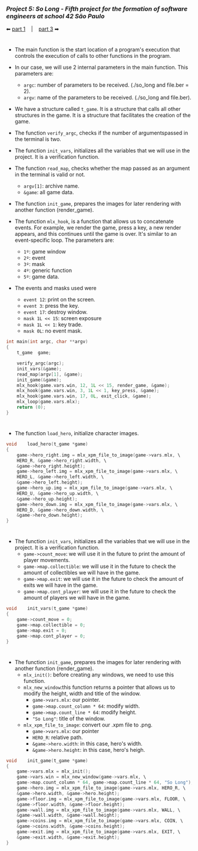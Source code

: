 ### _Project 5: So Long - Fifth project for the formation of software engineers at school 42 São Paulo_

 ⬅ [part 1](https://github.com/Vinicius-Santoro/42-formation-lvl1-5.so-long/blob/main/READMES/02.so_long.md) &nbsp;&nbsp;&nbsp;|&nbsp;&nbsp;&nbsp; [part 3](https://github.com/Vinicius-Santoro/42-formation-lvl1-5.so-long/blob/main/READMES/04.read_map.md) ➡
 
<h1></h1>

- The main function is the start location of a program's execution that controls the execution of calls to other functions in the program.
- In our case, we will use 2 internal parameters in the main function. This parameters are:
    - `argc`: number of parameters to be received. (./so_long and file.ber = 2).
    - `argv`: name of the parameters to be received. (./so_long and file.ber).
- We have a structure called `t_game`. It is a structure that calls all other structures in the game. It is a structure that facilitates the creation of the game.
- The function `verify_argc`, checks if the number of argumentspassed in the terminal is two.
- The function `init_vars`, initializes all the variables that we will use in the project. It is a verification function.
- The function `read_map`, checks whether the map passed as an argument in the terminal is valid or not.
    - `argv[1]`: archive name.
    - `&game`: all game data.
- The function `init_game`, prepares the images for later rendering with another function (render_game).
- The function `mlx_hook`, is a function that allows us to concatenate events. For example, we render the game, press a key, a new render appears, and this continues until the game is over. It's similar to an event-specific loop. 
The parameters are:
    - `1º`: game window
    - `2º`: event
    - `3º`: mask
    - `4º`: generic function
    - `5º`: game data.
    
- The events and masks used were
    - `event 12`: print on the screen.
    - `event 3`: press the key.
    - `event 17`: destroy window.
    - `mask 1L << 15`: screen exposure
    - `mask 1L << 1`: key trade.
    - `mask 0L`: no event mask.

```c
int	main(int argc, char **argv)
{
	t_game	game;

	verify_argc(argc);
	init_vars(&game);
	read_map(argv[1], &game);
	init_game(&game);
	mlx_hook(game.vars.win, 12, 1L << 15, render_game, &game);
	mlx_hook(game.vars.win, 3, 1L << 1, key_press, &game);
	mlx_hook(game.vars.win, 17, 0L, exit_click, &game);
	mlx_loop(game.vars.mlx);
	return (0);
}
```

<h1></h1>

- The function `load_hero`, initialize character images.

```c
void	load_hero(t_game *game)
{
	game->hero_right.img = mlx_xpm_file_to_image(game->vars.mlx, \
	HERO_R, &game->hero_right.width, \
	&game->hero_right.height);
	game->hero_left.img = mlx_xpm_file_to_image(game->vars.mlx, \
	HERO_L, &game->hero_left.width, \
	&game->hero_left.height);
	game->hero_up.img = mlx_xpm_file_to_image(game->vars.mlx, \
	HERO_U, &game->hero_up.width, \
	&game->hero_up.height);
	game->hero_down.img = mlx_xpm_file_to_image(game->vars.mlx, \
	HERO_D, &game->hero_down.width, \
	&game->hero_down.height);
}
```

<h1></h1>

- The function `init_vars`, initializes all the variables that we will use in the project. It is a verification function.
    - `game->count_move`: we will use it in the future to print the amount of player movements.
    - `game->map.collectible`: we will use it in the future to check the amount of collectibles we will have in the game.
    - `game->map.exit`:  we will use it in the future to check the amount of exits we will have in the game.
    - `game->map.cont_player`: we will use it in the future to check the amount of players we will have in the game.

```c
void	init_vars(t_game *game)
{
	game->count_move = 0;
	game->map.collectible = 0;
	game->map.exit = 0;
	game->map.cont_player = 0;
}
```

<h1></h1>

- The function `init_game`, prepares the images for later rendering with another function (render_game).
    - `mlx_init()`: before creating any windows, we need to use this function.
    - `mlx_new_window`:this function returns a pointer that allows us to modify the height, width and title of the window.
        - `game->vars.mlx`: our pointer.
        - `game->map.count_column * 64`: modify width.
        - `game->map.count_line * 64`: modify height.
        - `"So Long"`: title of the window.
    - `mlx_xpm_file_to_image`: convert our .xpm file to .png.
        - `game->vars.mlx`: our pointer
        - `HERO_R`: relative path.
        - `&game->hero.width`: in this case, hero's width.
        - `&game->hero.height`: in this case, hero's heigh.

```c
void	init_game(t_game *game)
{
	game->vars.mlx = mlx_init();
	game->vars.win = mlx_new_window(game->vars.mlx, \
	game->map.count_column * 64, game->map.count_line * 64, "So Long");
	game->hero.img = mlx_xpm_file_to_image(game->vars.mlx, HERO_R, \
	&game->hero.width, &game->hero.height);
	game->floor.img = mlx_xpm_file_to_image(game->vars.mlx, FLOOR, \
	&game->floor.width, &game->floor.height);
	game->wall.img = mlx_xpm_file_to_image(game->vars.mlx, WALL, \
	&game->wall.width, &game->wall.height);
	game->coins.img = mlx_xpm_file_to_image(game->vars.mlx, COIN, \
	&game->coins.width, &game->coins.height);
	game->exit.img = mlx_xpm_file_to_image(game->vars.mlx, EXIT, \
	&game->exit.width, &game->exit.height);
}
```
